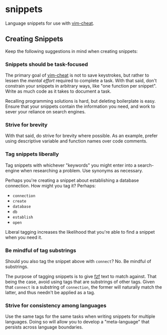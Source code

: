 snippets
========
Language snippets for use with [vim-cheat][].

Creating Snippets
-----------------
Keep the following suggestions in mind when creating snippets:

### Snippets should be task-focused ###
The primary goal of [vim-cheat][] is not to save keystrokes, but rather to
lessen the _mental effort_ required to complete a task. With that said, don't
constrain your snippets in arbitrary ways, like "one function per snippet".
Write as much code as it takes to document a task.

Recalling programming solutions is hard, but deleting boilerplate is easy.
Ensure that your snippets contain the information you need, and work to sever
your reliance on search engines.

### Strive for brevity ###
With that said, do strive for brevity where possible. As an example, prefer
using descriptive variable and function names over code comments.

### Tag snippets liberally ###
Tag snippets with whichever "keywords" you might enter into a search-engine
when researching a problem. Use synonyms as necessary.

Perhaps you're creating a snippet about establishing a database connection. How
might you tag it? Perhaps:

- `connection`
- `create`
- `database`
- `db`
- `establish`
- `open`

Liberal tagging increases the likelihood that you're able to find a snippet
when you need it.

### Be mindful of tag substrings ###
Should you also tag the snippet above with `connect`? No. Be mindful of
substrings.

The purpose of tagging snippets is to give [fzf][] text to match against. That
being the case, avoid using tags that are substrings of other tags. Given that
`connect` is a substring of `connection`, the former will naturally match the
latter, and thus needn't be applied as a tag.

### Strive for consistency among languages
Use the same tags for the same tasks when writing snippets for multiple
languages. Doing so will allow you to develop a "meta-language" that persists
across language boundaries.


[fzf]:       https://github.com/junegunn/fzf.vim
[vim-cheat]: https://github.com/cheat/vim-cheat
